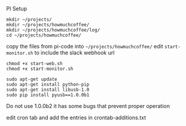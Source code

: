 PI Setup 

```
mkdir ~/projects/
mkdir ~/projects/howmuchcoffee/
mkdir ~/projects/howmuchcoffee/log/
cd ~/projects/howmuchcoffee/
```

copy the files from pi-code into `~/projects/howmuchcoffee/`
edit `start-monitor.sh` to include the slack webhook url

```
chmod +x start-web.sh
chmod +x start-monitor.sh
```

```
sudo apt-get update
sudo apt-get install python-pip
sudo apt-get install libusb-1.0
sudo pip install pyusb==1.0.0b1
```

Do not use 1.0.0b2 it has some bugs that prevent proper operation 

edit cron tab and add the entries in crontab-additions.txt




